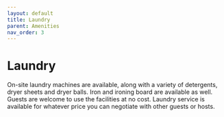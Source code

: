 ```yaml
---
layout: default
title: Laundry
parent: Amenities
nav_order: 3
---
```


# Laundry
On-site laundry machines are available, along with a variety of detergents, dryer sheets and dryer balls. Iron and ironing board are available as well. Guests are welcome to use the facilities at no
cost. Laundry service is available for whatever price you can negotiate with other guests or hosts.

